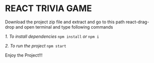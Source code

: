 # REACT TRIVIA GAME

Download the project zip file and extract and go to this path react-drag-drop and open terminal and type following commands

*1. To install dependencies* `npm install` *or* `npm i`

*2. To run the project* `npm start`

Enjoy the Project!!!

